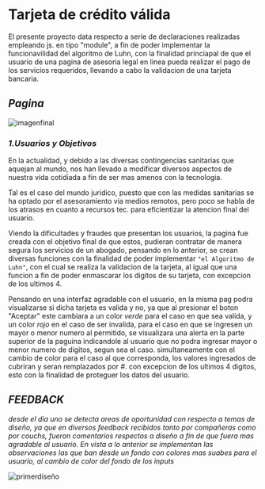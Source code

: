 # Tarjeta de crédito válida

El presente proyecto data respecto a serie de declaraciones realizadas empleando js. en tipo "module", a fin de poder implementar la funcionavilidad del algoritmo de Luhn, con la finalidad princiapal de que el usuario de una pagina de asesoria legal en linea pueda realizar el pago de los servicios requeridos, llevando a cabo la validacion de una tarjeta bancaria.  

## _Pagina_

![imagenfinal](C:\Users\bertha_janeth\Documents\GitHub\CDMX013-card-validation\IMAGENFINAL.PNG)


### _1.Usuarios y Objetivos_

En la actualidad, y debido a las diversas contingencias sanitarias que aquejan al mundo, nos han llevado a modificar diversos aspectos de nuestra vida cotidiada a fin de ser mas amenos con la tecnologia.

Tal es el caso del mundo juridico, puesto que con las medidas sanitarias se ha optado por el asesoramiento via medios remotos, pero poco se habla de los atrasos en cuanto a recursos tec. para eficientizar la atencion final del usuario.

Viendo la dificultades y fraudes que presentan los usuarios, la pagina fue creada con el objetivo final de que estos, pudieran contratar de manera segura los servicios de un abogado, pensando en lo anterior, se crean diversas funciones con la finalidad de poder implementar ``` "el Algoritmo de Luhn" ```, con el cual se realiza la validacion de la tarjeta, al igual que una funcion a fin de poder enmascarar los digitos de su tarjeta, con excepcion de los ultimos 4. 

Pensando en una interfaz agradable con el usuario, en la misma pag podra visualizarse si dicha tarjeta es valida y no, ya que al presionar el boton "Aceptar" este cambiara a un color _verde_ para el caso en que sea valida, y un color _rojo_ en el caso de ser invalida, para el caso en que se ingresen un mayor o menor numero al permitido, se visualizara una alerta en la parte superior de la paguina indicandole al usuario que no podra ingresar mayor o menor numero de digitos, segun sea el caso. simultaneamente con el cambio de color para el caso al que corresponda, los valores ingresados de cubriran y seran remplazados por _#_. con excepcion de los ultimos 4 digitos, esto con la finalidad de proteguer los datos del usuario. 

## _FEEDBACK_

*desde el dia uno se detecta areas de oportunidad con respecto a temas de diseño, ya que en diversos feedback recibidos tanto por compañeras como por couchs, fueron comentarios respectos a diseño a fin de que fuera mas agradable al usuario. En vista a lo anterior se implementan las observaciones las que ban desde un fondo con colores mas suabes para el usuario, al cambio de color del fondo de los inputs*

![primerdiseño](C:\Users\bertha_janeth\Documents\GitHub\CDMX013-card-validation\primerdiseño.PNG)

